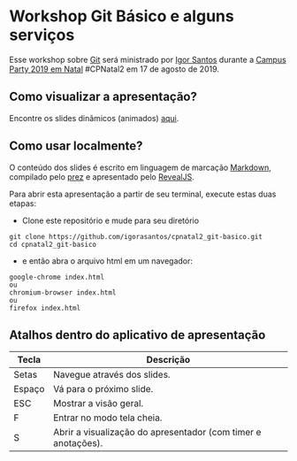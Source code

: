 # Workshop Git Básico e alguns serviços

Esse workshop sobre [Git](https://pt.wikipedia.org/wiki/Git) será ministrado por [Igor Santos](https://github.com/igorasantos) durante a [Campus Party 2019 em Natal](https://campuse.ro/events/campus-party-natal-2019/workshop/git-basico-e-alguns-servicos-cpnatal2-comunidadedevopsrn/) #CPNatal2 em 17 de agosto de 2019.

## Como visualizar a apresentação?

Encontre os slides dinâmicos (animados) [aqui](https://igorasantos.github.io/cpnatal2_git-basico).

## Como usar localmente?

O conteúdo dos slides é escrito em linguagem de marcação [Markdown](https://help.github.com/articles/markdown-basics/), compilado pelo [prez](https://github.com/lmtm/prez) e apresentado pelo [RevealJS](https://github.com/hakimel/reveal.js).

Para abrir esta apresentação a partir de seu terminal, execute estas duas etapas:

* Clone este repositório e mude para seu diretório

```shell
git clone https://github.com/igorasantos/cpnatal2_git-basico.git
cd cpnatal2_git-basico
```

* e então abra o arquivo html em um navegador:
```shell
google-chrome index.html
ou
chromium-browser index.html
ou
firefox index.html
```

## Atalhos dentro do aplicativo de apresentação

|Tecla|Descrição|
|------|-----------|
|Setas|Navegue através dos slides.|
|Espaço |Vá para o próximo slide.|
|ESC   |Mostrar a visão geral.|
|F     |Entrar no modo tela cheia.|
|S     |Abrir a visualização do apresentador (com timer e anotações).|
